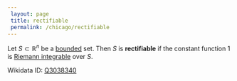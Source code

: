 ```yaml
---
 layout: page
 title: rectifiable
 permalink: /chicago/rectifiable
---
```

Let $S \subset\mathbb R^n$ be a [bounded](https://mathgloss.github.io/MathGloss/bounded) set. Then $S$ is **rectifiable** if the constant function $1$ is [Riemann integrable](https://mathgloss.github.io/MathGloss/Riemann_integrable) over $S$.

Wikidata ID: [Q3038340](https://www.wikidata.org/wiki/Q3038340)
